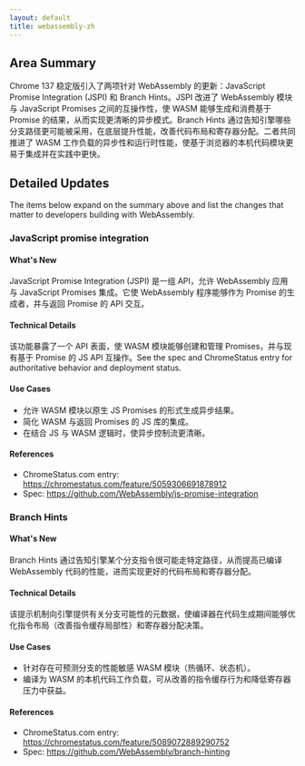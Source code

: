 ```yaml
---
layout: default
title: webassembly-zh
---
```


## Area Summary

Chrome 137 稳定版引入了两项针对 WebAssembly 的更新：JavaScript Promise Integration (JSPI) 和 Branch Hints。JSPI 改进了 WebAssembly 模块与 JavaScript Promises 之间的互操作性，使 WASM 能够生成和消费基于 Promise 的结果，从而实现更清晰的异步模式。Branch Hints 通过告知引擎哪些分支路径更可能被采用，在底层提升性能，改善代码布局和寄存器分配。二者共同推进了 WASM 工作负载的异步性和运行时性能，使基于浏览器的本机代码模块更易于集成并在实践中更快。

## Detailed Updates

The items below expand on the summary above and list the changes that matter to developers building with WebAssembly.

### JavaScript promise integration

#### What's New
JavaScript Promise Integration (JSPI) 是一组 API，允许 WebAssembly 应用与 JavaScript Promises 集成。它使 WebAssembly 程序能够作为 Promise 的生成者，并与返回 Promise 的 API 交互。

#### Technical Details
该功能暴露了一个 API 表面，使 WASM 模块能够创建和管理 Promises，并与现有基于 Promise 的 JS API 互操作。See the spec and ChromeStatus entry for authoritative behavior and deployment status.

#### Use Cases
- 允许 WASM 模块以原生 JS Promises 的形式生成异步结果。
- 简化 WASM 与返回 Promises 的 JS 库的集成。
- 在结合 JS 与 WASM 逻辑时，使异步控制流更清晰。

#### References
- ChromeStatus.com entry: https://chromestatus.com/feature/5059306691878912
- Spec: https://github.com/WebAssembly/js-promise-integration

### Branch Hints

#### What's New
Branch Hints 通过告知引擎某个分支指令很可能走特定路径，从而提高已编译 WebAssembly 代码的性能，进而实现更好的代码布局和寄存器分配。

#### Technical Details
该提示机制向引擎提供有关分支可能性的元数据，使编译器在代码生成期间能够优化指令布局（改善指令缓存局部性）和寄存器分配决策。

#### Use Cases
- 针对存在可预测分支的性能敏感 WASM 模块（热循环、状态机）。
- 编译为 WASM 的本机代码工作负载，可从改善的指令缓存行为和降低寄存器压力中获益。

#### References
- ChromeStatus.com entry: https://chromestatus.com/feature/5089072889290752
- Spec: https://github.com/WebAssembly/branch-hinting
